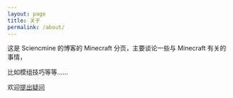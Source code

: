 ```yaml
---
layout: page
title: 关于
permalink: /about/
---
```


这是 Sciencmine 的博客的 Minecraft 分页，主要谈论一些与 Minecraft 有关的事情，

比如模组技巧等等……

欢迎[提出疑问]({{site.url}}contact)
